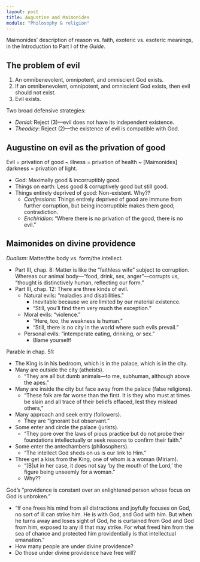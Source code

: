 ```yaml
---
layout: post
title: Augustine and Maimonides
module: "Philosophy & religion"
---
```


Maimonides’ description of reason vs. faith, exoteric vs. esoteric meanings, in the Introduction to Part I of the *Guide*.

## The problem of evil

1. An omnibenevolent, omnipotent, and omniscient God exists.
2. If an omnibenevolent, omnipotent, and omniscient God exists, then evil should not exist.
3. Evil exists.

Two broad defensive strategies: 

- *Denial*: Reject (3)—evil does not have its independent existence.
- *Theodicy*: Reject (2)—the existence of evil is compatible with God.

## Augustine on evil as the privation of good

Evil = privation of good ~ illness = privation of health ~ [Maimonides] darkness = privation of light.

- God: Maximally good & incorruptibly good.
- Things on earth: Less good & corruptively good but still good.
- Things entirely deprived of good: Non-existent. Why??
  - *Confessions*: Things entirely deprived of good are immune from further corruption, but being incorruptible makes them good; contradiction.
  - *Enchiridion*: “Where there is no privation of the good, there is no evil.”

## Maimonides on divine providence

*Dualism*: Matter/the body vs. form/the intellect.

- Part III, chap. 8: Matter is like the “faithless wife” subject to corruption. Whereas our animal body—“food, drink, sex, anger”—corrupts us, “thought is distinctively human, reflecting our form.”
- Part III, chap. 12: There are three kinds of evil.
  - Natural evils: “maladies and disabilities.”
    - Inevitable because we are limited by our material existence.
    - “Still, you’ll find them very much the exception.”
  - Moral evils: “violence.”
    - “Here, too, the weakness is human.”
    - “Still, there is no city in the world where such evils prevail.”
  - Personal evils: “intemperate eating, drinking, or sex.”
    - Blame yourself!

Parable in chap. 51:

- The King is in his bedroom, which is in the palace, which is in the city.
- Many are outside the city (atheists).
  - “They are all but dumb animals—to me, subhuman, although above the apes.”
- Many are inside the city but face away from the palace (false religions).
  - “These folk are far worse than the first. It is they who must at times be slain and all trace of their beliefs effaced, lest they mislead others,”
- Many approach and seek entry (followers).
  - They are “ignorant but observant.”
- Some enter and circle the palace (jurists).
  - “They pore over the laws of pious practice but do not probe their foundations intellectually or seek reasons to confirm their faith.”
- Some enter the antechambers (philosophers).
  - “The intellect God sheds on us is our link to Him.”
- Three get a kiss from the King, one of whom is a woman (Miriam).
  - “[B]ut in her case, it does not say ‘by the mouth of the Lord,’ the figure being unseemly for a woman.”
  - Why??

God’s “providence is constant over an enlightened person whose focus on God is unbroken.”

- “If one frees his mind from all distractions and joyfully focuses on God, no sort of ill can strike him. He is with God, and God with him. But when he turns away and loses sight of God, he is curtained from God and God from him, exposed to any ill that may strike. For what freed him from the sea of chance and protected him providentially is that intellectual emanation.”
- How many people are under divine providence?
- Do those under divine providence have free will?
